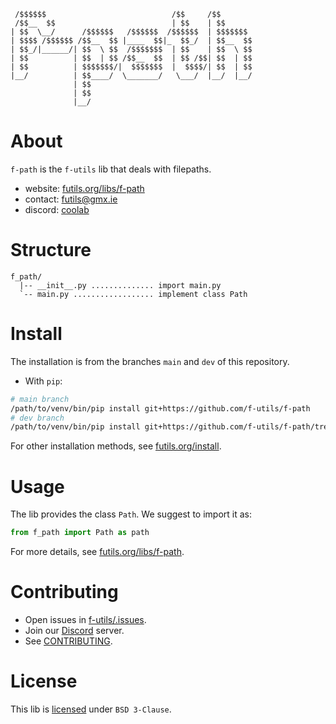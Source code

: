 
```
 /$$$$$$                            /$$     /$$      
 /$$__  $$                          | $$    | $$      
| $$  \__/      /$$$$$$   /$$$$$$  /$$$$$$  | $$$$$$$ 
| $$$$ /$$$$$$ /$$__  $$ |____  $$|_  $$_/  | $$__  $$
| $$_/|______/| $$  \ $$  /$$$$$$$  | $$    | $$  \ $$
| $$          | $$  | $$ /$$__  $$  | $$ /$$| $$  | $$
| $$          | $$$$$$$/|  $$$$$$$  |  $$$$/| $$  | $$
|__/          | $$____/  \_______/   \___/  |__/  |__/
              | $$                                    
              | $$                                    
              |__/         
```                       

# About

`f-path` is the  `f-utils` lib that deals with filepaths.
- website: [futils.org/libs/f-path](https://futils.org/libs/f-path)
- contact: [futils@gmx.ie](mailto:futils@gmx.ie)
- discord: [coolab](https://discord.gg/waANUyCUGE)

# Structure

```
f_path/
  |-- __init__.py .............. import main.py
  `-- main.py .................. implement class Path
```

# Install

The installation is from the branches `main` and `dev` of this repository.

- With `pip`:
```bash
# main branch
/path/to/venv/bin/pip install git+https://github.com/f-utils/f-path
# dev branch
/path/to/venv/bin/pip install git+https://github.com/f-utils/f-path/tree/dev
```

For other installation methods, see [futils.org/install](https://futils.org/install).

# Usage

The lib provides the class `Path`. We suggest to import it as:

```python
from f_path import Path as path
```

For more details, see [futils.org/libs/f-path](https://futils.org/libs/f-path).

# Contributing

- Open issues in [f-utils/.issues](https://github.com/f-utils/.issues).
- Join our [Discord](https://discord.gg/waANUyCUGE) server.
- See [CONTRIBUTING](https://github.com/f-utils/.github/blob/main/CONTRIBUTING.md).

# License

This lib is [licensed](./LICENSE) under `BSD 3-Clause`.
